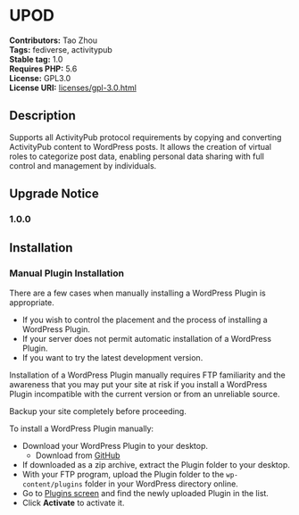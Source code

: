 # UPOD #
**Contributors:** Tao Zhou  
**Tags:** fediverse, activitypub  
**Stable tag:** 1.0  
**Requires PHP:** 5.6  
**License:** GPL3.0  
**License URI:** [licenses/gpl-3.0.html](https://www.gnu.org/licenses/gpl-3.0.html)

## Description ##

Supports all ActivityPub protocol requirements by copying and converting ActivityPub content to WordPress posts. It allows the creation of virtual roles to categorize post data, enabling personal data sharing with full control and management by individuals.

## Upgrade Notice ##

### 1.0.0 ###

## Installation ##

### Manual Plugin Installation ###

There are a few cases when manually installing a WordPress Plugin is appropriate.

* If you wish to control the placement and the process of installing a WordPress Plugin.
* If your server does not permit automatic installation of a WordPress Plugin.
* If you want to try the latest development version.

Installation of a WordPress Plugin manually requires FTP familiarity and the awareness that you may put your site at risk if you install a WordPress Plugin incompatible with the current version or from an unreliable source.

Backup your site completely before proceeding.

To install a WordPress Plugin manually:

* Download your WordPress Plugin to your desktop.
    * Download from [GitHub](https://github.com/tomtaozhou/upod-plugin)
* If downloaded as a zip archive, extract the Plugin folder to your desktop.
* With your FTP program, upload the Plugin folder to the `wp-content/plugins` folder in your WordPress directory online.
* Go to [Plugins screen](https://codex.wordpress.org/Administration_Screens#Plugins) and find the newly uploaded Plugin in the list.
* Click **Activate** to activate it.
